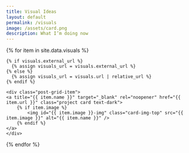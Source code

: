 ```yaml
---
title: Visual Ideas
layout: default
permalink: /visuals
image: /assets/card.png
description: What I’m doing now
---
```


<div class="post-grid m-3 mt-5">
  {% for item in site.data.visuals %}

    {% if visuals.external_url %}
      {% assign visuals_url = visuals.external_url %}
    {% else %}
      {% assign visuals_url = visuals.url | relative_url %}
    {% endif %}

    <div class="post-grid-item">
    <a title="{{ item.name }}" target="_blank" rel="noopener" href="{{ item.url }}" class="project card text-dark">
        {% if item.image %}
            <img id="{{ item.image }}-img" class="card-img-top" src="{{ item.image }}" alt="{{ item.name }}" />
        {% endif %}
    </a>
    </div>

  {% endfor %}

</div>
